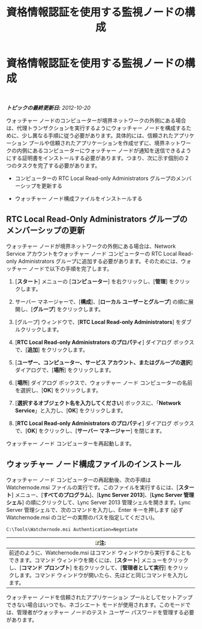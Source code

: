 ﻿---
title: 資格情報認証を使用する監視ノードの構成
TOCTitle: 資格情報認証を使用する監視ノードの構成
ms:assetid: 032e33f3-9483-42e6-a33c-347eb6779597
ms:mtpsurl: https://technet.microsoft.com/ja-jp/library/JJ204632(v=OCS.15)
ms:contentKeyID: 48271098
ms.date: 05/19/2016
mtps_version: v=OCS.15
ms.translationtype: HT
---

# 資格情報認証を使用する監視ノードの構成

 

_**トピックの最終更新日:** 2012-10-20_

ウォッチャー ノードのコンピューターが境界ネットワークの外側にある場合は、代理トランザクションを実行するようにウォッチャー ノードを構成するために、少し異なる手順に従う必要があります。具体的には、信頼されたアプリケーション プールや信頼されたアプリケーションを作成せずに、境界ネットワークの内側にあるコンピューターにウォッチャー ノードが通知を送信できるようにする証明書をインストールする必要があります。つまり、次に示す個別の 2 つのタスクを完了する必要があります。

  - コンピューターの RTC Local Read-only Administrators グループのメンバーシップを更新する

  - ウォッチャー ノード構成ファイルをインストールする

## RTC Local Read-Only Administrators グループのメンバーシップの更新

ウォッチャー ノードが境界ネットワークの外側にある場合は、Network Service アカウントをウォッチャー ノード コンピューターの RTC Local Read-only Administrators グループに追加する必要があります。そのためには、ウォッチャー ノードで以下の手順を完了します。

1.  \[**スタート**\] メニューの \[**コンピューター**\] を右クリックし、\[**管理**\] をクリックします。

2.  サーバー マネージャーで、\[**構成**\]、\[**ローカル ユーザーとグループ**\] の順に展開し、\[**グループ**\] をクリックします。

3.  \[グループ\] ウィンドウで、\[**RTC Local Read-only Administrators**\] をダブルクリックします。

4.  \[**RTC Local Read-only Administrators のプロパティ**\] ダイアログ ボックスで、\[**追加**\] をクリックします。

5.  \[**ユーザー、コンピューター、サービス アカウント、またはグループの選択**\] ダイアログで、\[**場所**\] をクリックします。

6.  \[**場所**\] ダイアログ ボックスで、ウォッチャー ノード コンピューターの名前を選択し、\[**OK**\] をクリックします。

7.  \[**選択するオブジェクト名を入力してください**\] ボックスに、「**Network Service**」と入力し、\[**OK**\] をクリックします。

8.  \[**RTC Local Read-only Administrators のプロパティ**\] ダイアログ ボックスで、\[**OK**\] をクリックし、\[**サーバー マネージャー**\] を閉じます。

ウォッチャー ノード コンピューターを再起動します。

## ウォッチャー ノード構成ファイルのインストール

ウォッチャー ノード コンピューターの再起動後、次の手順は Watchernode.msi ファイルの実行です。このファイルを実行するには、\[**スタート**\] メニュー、\[**すべてのプログラム**\]、\[**Lync Server 2013**\]、\[**Lync Server 管理シェル**\] の順にクリックして、Lync Server 2013 管理シェルを開きます。Lync Server 管理シェルで、次のコマンドを入力し、Enter キーを押します (必ず Watchernode.msi のコピーの実際のパスを指定してください)。

    C:\Tools\Watchernode.msi Authentication=Negotiate

<table>
<thead>
<tr class="header">
<th><img src="images/Gg412781.note(OCS.15).gif" title="note" alt="note" />注:</th>
</tr>
</thead>
<tbody>
<tr class="odd">
<td>前述のように、Watchernode.msi はコマンド ウィンドウから実行することもできます。コマンド ウィンドウを開くには、[<strong>スタート</strong>] メニューをクリックし、[<strong>コマンド プロンプト</strong>] を右クリックして、[<strong>管理者として実行</strong>] をクリックします。コマンド ウィンドウが開いたら、先ほどと同じコマンドを入力します。</td>
</tr>
</tbody>
</table>


ウォッチャー ノードを信頼されたアプリケーション プールとしてセットアップできない場合はいつでも、ネゴシエート モードが使用されます。このモードでは、管理者がウォッチャー ノードのテスト ユーザー パスワードを管理する必要があります。

